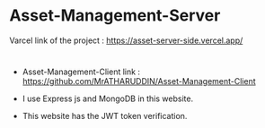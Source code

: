 
#  Asset-Management-Server
Varcel link of the project : https://asset-server-side.vercel.app/

# 

- Asset-Management-Client link : https://github.com/MrATHARUDDIN/Asset-Management-Client

- I use Express js and MongoDB in this website. 
- This website has the JWT token verification.
